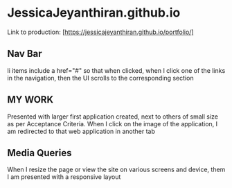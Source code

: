 # JessicaJeyanthiran.github.io

Link to production: [https://jessicajeyanthiran.github.io/portfolio/]


## Nav Bar
li items include a href="#" so that when clicked, when I click one of the links in the navigation, then the UI scrolls to the corresponding section

## MY WORK
Presented with larger first application created, next to others of small size as per Acceptance Criteria. When I click on the image of the application, I am redirected to that web application in another tab

## Media Queries
When I resize the page or view the site on various screens and device, them I am presented with a responsive layout
